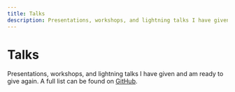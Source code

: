 ```yaml
---
title: Talks
description: Presentations, workshops, and lightning talks I have given and am ready to give again.
---
```


<main id="show">

  <div class="vp-doc">

# Talks

Presentations, workshops, and lightning talks I have given and am ready to give again. A full list can be found on [GitHub](https://github.com/gautemo/talks).

  </div>

  <ul>
    <Card
      title="What's new in JavaScript - ES2022"
      shortTitle="ES2022"
      image="/images/talks/js.png"
      type="⚡"
      :presented="['08 September 2022 - JavaZone', '05 October 2022 - frontendForum, Gjensidige']"
      recording="https://vimeo.com/748031775"
      slides="https://gaute-talks.netlify.app/whats-new-in-javascript-es2022/index.html"
      color="#efc034"
      :tech="['JavaScript']"
    >
      <template #description>
          <p>Every year new features are added to the language JavaScript. Let me walk you through this year's changes.</p>
        </template>
    </Card>  
    <Card
      title="Frontend testing"
      image="/images/talks/vitest_and_cypress.png"
      type="👨‍💻"
      :presented="['29 July 2022 - Capra']"
      slides="https://gaute-talks.netlify.app/frontend-testing-workshop/"
      color="#743d99"
      :tech="['Vitest', 'Cypress']"
    >
      <template #description>
          <p>
            Why and how to test your frontend code using Vitest and Cypress.
          </p>
        </template>
    </Card>
    <Card
      title="Which frontend framework do you like?"
      shortTitle="Frontend frameworks"
      image="/images/talks/frameworks.png"
      type="👨‍🏫"
      :presented="['22 April 2022 - conference CapraCon', '12 May 2022 - frontendForum, Gjensidige']"
      slides="https://gaute-talks.netlify.app/which-framework-do-you-like/index.html"
      color="#34bcef"
      :tech="['React', 'Angular', 'Vue', 'Svelte']"
    >
      <template #description>
          <p>
            When developing a website, it is usually wise to use a good framework. But which one should you choose? We will look at which are the most popular, and then go in-depth on the 4 most popular. We will then together find out what you like best when it comes to developing experience, performance, and ecosystem. I'm excited about who wins after we voted and hand out points!
          </p>
        </template>
    </Card>    
    <Card
      title="Intro to Kotlin"
      image="/images/talks/kotlin.png"
      type="👨‍💻"
      :presented="['25 March 2022 - Capra KS2']"
      slides="https://gaute-talks.netlify.app/intro-to-kotlin/index.html"
      color="#cc1acb"
      :tech="['Kotlin']"
    >
      <template #description>
          <p>
            Introduction to Kotlin and the benefits of the language. Then jumping into tasks at your own pace and a final competition.
          </p>
        </template>
    </Card>
    <Card
      title="What's new in JavaScript - ES2021"
      shortTitle="ES2021"
      image="/images/talks/js.png"
      type="⚡"
      :presented="['09 December 2021 - JavaZone', '20 January 2022 - DevFest Norway']"
      recording="https://youtu.be/EwerUS318LQ?t=1060"
      slides="https://gaute-talks.netlify.app/whats-new-in-javascript-es2021/index.html"
      color="#efc034"
      :tech="['JavaScript']"
    >
      <template #description>
          <p>Every year new features are added to the language JavaScript. Let me walk you through this year's changes.</p>
        </template>
    </Card>    
    <Card
      title="Intro to Vite"
      image="/images/talks/vite.png"
      type="👨‍🏫"
      :presented="['28 October 2021 - Developer day, Gjensidige', '16 November 2021 - frontendForum, Gjensidige', '02 December 2021 - fag og øl, Capra']"
      slides="https://gaute-talks.netlify.app/intro-to-vite/"
      color="#a355fe"
      :tech="['Vite']"
    >
      <template #description>
          <p>
            Do you feel that web dev has become slower and slower with time? With Vite we are finally getting rid of the slow feedback waiting for code to build and bundle during development, which got slower the bigger the project was. Now you will see your changes faster than you can move your eyes!
          </p>
        </template>
    </Card>
    <Card
      title="Intro to React Hooks"
      image="/images/talks/react_hooks.png"
      type="👨‍🏫"
      :presented="['1 September 2021 - Capra']"
      slides="https://docs.google.com/presentation/d/1WH8K-EbINJ01FaVO7nZp_KJhhCgdoJaFNvVRiKLuO3M/edit?usp=sharing"
      color="#53c1de"
      :tech="['React']"
    >
      <template #description>
          <p>
            React version 16.8 introduced hooks, a new way to write components with functions. Let's look at the hooks and which one you most likely will use.
          </p>
        </template>
    </Card>    
    <Card
      title="PWA workshop"
      image="/images/talks/pwa.png"
      type="👨‍💻"
      :presented="['19 Juni 2021 - Capra KS2']"
      color="#ea80fc"
      :tech="['PWA']"
    >
      <template #description>
          <p>
            What PWA is. Why PWA is the answer to everything. Why PWA is NOT the answer to everything. How to transform a website into a PWA. Hands-on by creating the App Shake PWA.
          </p>
        </template>
    </Card>
    <Card
      title="Firebase for a web developer"
      shortTitle="Firebase web"
      image="/images/talks/firebase.png"
      type="👨‍🏫"
      :presented="['16 April 2021 - conference CapraCon']"
      recording="https://www.youtube.com/watch?v=KfhNnRVk3KA&ab_channel=CapraConsulting"
      slides="https://docs.google.com/presentation/d/1xlCC0iLlPjif_CNc7bIqZ6DWQ4jnqg_pUbZc1G6wHxg/edit?usp=sharing"
      color="#f4820e"
      :tech="['JavaScript']"
    >
      <template #description>
          <p>
            "Firebase helps you build and run successful apps". But what does this mean? Firebase is a collection of products from Google which is built on Google Cloud and is kind of a backend as a service. Join to see how you can make a web application with a database, file storage, authentication, hosting, analytics, feature toggles, and more without leaving your frontend code. We are talking about serverless built on the Google Cloud Platform.
          </p>
          <p>
            Gaute is a Firebase enthusiast and has participated in 3 Firebase summits (Praha, Madrid, and Internet).
          </p>
        </template>
    </Card>    
    <Card
      title="Why and How to Create Your Own Blog"
      shortTitle="Blogging"
      image="/images/talks/write.png"
      type="👨‍🏫"
      :presented="['9 March 2021 - meetup, Capra']"
      slides="https://docs.google.com/presentation/d/1yMCeY4Cyarlz6v9gF0rPkrN7TdqCCE1DdLApnD-YVb0/edit?usp=sharing"
      color="#ff3737"
      :tech="[]"
    >
      <template #description>
          <p>
            I've been writing many developer blogs myself. There are some good reasons why you should write and I'll show you how to create your blog.
          </p>
        </template>
    </Card>    
    <Card
      title="Beyond ES6 - New things in JavaScript"
      shortTitle="Beyond ES6"
      image="/images/talks/js.png"
      type="👨‍🏫"
      :presented="['15 October 2020 - conference DevFest Google']"
      recording="https://youtu.be/amSSIK-mQSI?t=10605"
      slides="https://beyond-es6.netlify.app/"
      color="#efc034"
      :tech="['JavaScript']"
    >
      <template #description>
          <p>
            Since 2015, when ES6 was introduced, JavaScript has added new features to the language each year. ES6 is considered modern JavaScript, but that is now 5 years ago. What has happened in the last 5 years? Let me show you what’s new in JavaScript.
          </p>
          <p>I will show some code and explain how the new features from the last 5 releases can help us.</p>
        </template>
    </Card>        
    <Card
      title="React Hooks vs Vue Composition API"
      shortTitle="Hooks vs Composition API"
      image="/images/talks/vue_react.png"
      type="👨‍🏫"
      :presented="['30 September 2020 - meetup, Capra']"
      slides="https://docs.google.com/presentation/d/1wcFtRV1rImSPutvYUUvdSBIRn8zHco9mJEsXEGYkpeg/edit?usp=sharing"
      color="#53c1de"
      :tech="['Vue', 'React']"
    >
      <template #description>
          <p>
            React has made the change from class components to functional components with hooks. Vue has made the change from options API to composition API. What do they have in common, how both have made their framework better, and which is best?
          </p>
        </template>
    </Card>
    <Card
      title="Vue 3"
      image="/images/talks/vue.png"
      type="👨‍🏫"
      :presented="['April 2020 - tech lunch, Sopra Steria', '15 October 2020 - conference DevFest Google']"
      recording="https://youtu.be/amSSIK-mQSI?t=12115"
      slides="https://docs.google.com/presentation/d/1aOhFSr3BlQe7Gl4eVodmZ0YwQLRj57YxG8OR8lP94KA/edit?usp=sharing"
      color="#35495e"
      :tech="['Vue']"
    >
      <template #description>
          <p>Vue 3 was recently released! Let’s look at what’s new in Vue.js 3.</p>
          <p>
            The new composition API, Fragments, Teleport, performance improvements, and better TypeScript support are some good changes to the JavaScript framework.
          </p>
        </template>
    </Card>
    <Card
      title="Why I choose Vue.js"
      image="/images/talks/vue_react.png"
      type="⚡"
      :presented="['20 February 2020 - Tech Talks, Online NTNU']"
      slides="https://drive.google.com/file/d/1IB5YSZkTzr9dCn984xoAIohJoyOel4Ba/view?usp=sharing"
      color="#42b883"
      :tech="['Vue', 'React']"
    >
      <template #description>
        <p>
          There exist a lot of great web development frameworks. These are my main reasons for choosing Vue over the most popular one, React.
        </p>
      </template>
    </Card>
    <Card
      title="What is Firebase and its relation to Google Cloud"
      shortTitle="What is Firebase"
      image="/images/talks/firebase.png"
      type="👨‍🏫"
      :presented="['2 November 2019 - conference Rubiks, Sopra Steria']"
      slides="https://drive.google.com/file/d/18aKeAta5iO61tLYJfV3PU3ZVQfaQCtlf/view?usp=sharing"
      color="#f4820e"
      :tech="['Firebase', 'Web', 'Android', 'iOS']"
    >
      <template #description>
          <p>
            The definition of Firebase is "Firebase is Google’s mobile application development platform that helps you build, improve, and grow your app."
            But what does this mean? Firebase is multiple products and services hosted in the cloud and does that we don't have to write backend code.
            We will take a look at how Firebase offers database, authentication, analytics, file storage, push notifications, machine learning and a lot more directly on iOS, Android and web applications.
          </p>
          <p>
            Every Firebase project is also a Google Cloud Platform project. I'll explain the relationship and how they overlap.
          </p>
        </template>
    </Card>    
    <Card
      title="New Things in JavaScript"
      image="/images/talks/js.png"
      type="👨‍🏫"
      :presented="['May 2019 - conference Apps Deep Dive, Sopra Steria']"
      slides="https://es-intro.netlify.app/"
      color="#efc034"
      :tech="['JavaScript']"
    >
      <template #description>
          <p>
            JavaScript is the most used programming language! It's coming with improvements and features which make life easier each year.
            I'll go through what's new in ES6, ES7, and ES8. This is for you that want to improve in JavaScript and keep updated with writing modern JavaScript.
            Lean back and watch live coding and code samples, this talk is for the ones who have done a little JavaScript and the more experienced 
            that doesn't have the latest syntax and functionality at their fingertips yet.
          </p>
        </template>
    </Card>    
    <Card
      title="CSS now has variables!"
      image="/images/talks/css-variables.png"
      type="⚡"
      :presented="['May 2019 - conference Apps Deep Dive, Sopra Steria']"
      color="#50aec0"
      :tech="['CSS']"
    >
      <template #description>
          <p>
            Preprocessors such as Sass or Less are no longer necessary to use variables in CSS. Let me show you how to use them.
            Variables make you write better and less CSS. Bonus is that they can be altered through JavaScript, making cool functionality very easy.
          </p>
        </template>
    </Card>    
    <Card
      title="An Intro & Comparisons of Serverless Functions"
      shortTitle="Serverless Functions"
      image="/images/talks/serverless.png"
      type="👨‍🏫"
      :presented="['March 2019 - for the Polish division, Sopra Steria']"
      slides="https://docs.google.com/presentation/d/1B449-oh75w_xJSorUbQesCwmFNYX5vCvdFNHaMN_038/edit?usp=sharing"
      color="#9f7fdc"
      :tech="['Fireabase', 'Azure', 'AWS']"
    >
      <template #description>
          <p>
            Serverless functions are functions you write and deploy to a cloud provider. In this presentation, I give an overview of what a serverless function is, and what they can do, and give a comparison of the three big cloud providers Amazon with AWS Lambda, Microsoft with Azure Functions and Google with Firebase Functions. Afterward, I give a demo of how you can implement firebase functions to save your project.
          </p>
        </template>
    </Card>    
    <Card
      title="Getting started with Android Development"
      shortTitle="Starting with Android"
      image="/images/talks/android.png"
      type="👨‍🏫"
      :presented="['2019 - tech lunch, Sopra Steria']"
      color="#20b161"
      :tech="['Android']"
    >
      <template #description>
          <p>Let's go through:</p>
          <ul style="list-style: circle; margin-left: 2rem; display: block;">
            <li>Android Studio</li>
            <li>Create a Android project</li>
            <li>Activity</li>
            <li>Fragment</li>
            <li>App lifecycle</li>
            <li>Layouts</li>
            <li>Communicate and manipulate layout</li>
          </ul>
          <p>
            To learn more: 
            <a href="https://codelabs.developers.google.com/codelabs/build-your-first-android-app/#0" target="_blank" rel="noopener">
              Codelab; First App
            </a> 
            and 
            <a href="https://codelabs.developers.google.com/codelabs/android-training-welcome/#0" target="_blank" rel="noopener">
              Codelab; Fundamentals
            </a>
          </p>
        </template>
    </Card>    
    <Card
      title="Updating Your CSS Skills"
      image="/images/talks/css-up.png"
      type="👨‍🏫"
      :presented="['2019 - tech lunch, Sopra Steria']"
      color="#f8536d"
      :tech="['CSS']"
    >
      <template #description>
          <p>
            CSS is adding new modules from time to time. This talk will give you insight and show you how to use three of the new ones. I will demonstrate CSS variables, Flex and Grid.
          </p>
        </template>
    </Card>    
    <Card
      title="Intro to TypeScript"
      image="/images/talks/typescript.png"
      type="👨‍🏫"
      :presented="['November 2018 - meetup Sopra Steria']"
      slides="https://docs.google.com/presentation/d/1EiGefgjqQEt0YNrIsLEe9F2g6LC5iTNQ4j5UOgXvFsk/edit?usp=sharing"
      github="https://github.com/gautemo/TypeScript-Intro"
      color="#178fcf"
      :tech="['TypeScript']"
    >
      <template #description>
          <p>
            JavaScript can be time-consuming when the project gets large, because of readability and error detection. This is where TypeScript can help. TypeScript is JavaScript that scales, which provides you with types and new features. At the end your TypeScript file will be compiled into a JavaScript file you can use as normal.
          </p>
        </template>
    </Card>    
    <Card
      title="Serverless with Firebase in 1 2 3"
      shortTitle="Serverless with Firebase"
      image="/images/talks/firebase.png"
      type="👨‍💻"
      :presented="['October 2018 - meetup Sopra Steria']"
      slides="https://docs.google.com/presentation/d/1YdDizJtnCH8p6TguUl1jjIIrBd3qqM2Bxs_xUVpnpj4/edit?usp=sharing"
      color="#f4820e"
      :tech="['Firebase']"
    >
      <template #description>
          <p>
            Firebase is a bunch of tools that help you build, improve and grow your mobile or web application. Firebase makes it easy to get started, but it also scales well since it runs in the Google Cloud. In this workshop, we are using hosting, authentication, and Firestore to get our web application working. Since Firebase is our backend, both server and API, we get a lot of functionality in a short time.
          </p>
        </template>
    </Card>    
  </ul>
</main>

<script setup>
import Card from './components/Card.vue'
</script>

<style scoped>
  p:not(:first-child) {
    margin-top: 0.5rem;
  }

  ul {
    display: grid;
    grid-template-columns: repeat(auto-fill, minmax(350px,1fr));
    gap: 1rem;
    list-style: none;
    padding: 0;
  }
</style>
